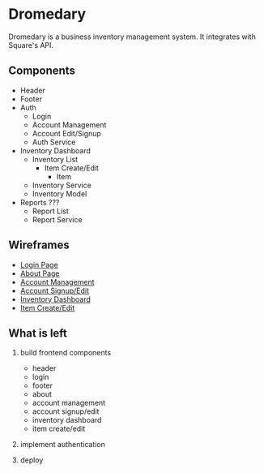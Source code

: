# Dromedary

Dromedary is a business inventory management system. It integrates with Square's
API.

## Components

- Header
- Footer
- Auth
  - Login
  - Account Management
  - Account Edit/Signup
  - Auth Service
- Inventory Dashboard
  - Inventory List
    - Item Create/Edit
      - Item
  - Inventory Service
  - Inventory Model
- Reports ???
  - Report List
  - Report Service

## Wireframes

- [Login Page](https://wireframe.cc/OuHwUr)
- [About Page](https://wireframe.cc/uuWUhh)
- [Account Management](https://wireframe.cc/WpXj5A)
- [Account Signup/Edit](https://wireframe.cc/wk2Py6)
- [Inventory Dashboard](https://wireframe.cc/gEhINv)
- [Item Create/Edit](https://wireframe.cc/pfKdgn)

## What is left

1. build frontend components

   - header
   - login
   - footer
   - about
   - account management
   - account signup/edit
   - inventory dashboard
   - item create/edit

2. implement authentication
3. deploy
